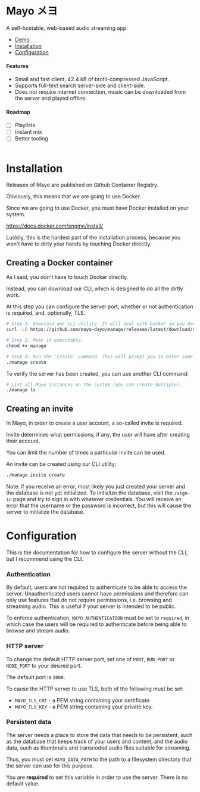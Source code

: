 # Mayo メヨ

A self-hostable, web-based audio streaming app.

- [Demo](https://mayo.clumsy.fish)
- [Installation](#installation)
- [Configuration](#configuration)

#### Features

- Small and fast client, 42.4 kB of brotli-compressed JavaScript.
- Supports full-text search server-side and client-side.
- Does not require internet connection, music can be downloaded from the server and played offline.

#### Roadmap

- [ ] Playlists
- [ ] Instant mix
- [ ] Better tooling

<p align="center">
    <img src="https://github.com/user-attachments/assets/f83e802b-63e3-46d0-add0-52c5d4427b60" alt="" />
</p>

# Installation

Releases of Mayo are published on Github Container Registry.

Obviously, this means that we are going to use Docker.

Since we are going to use Docker, you must have Docker installed on your system.

https://docs.docker.com/engine/install/

Luckily, this is the hardest part of the installation process, because you won't have to dirty your hands by touching Docker directly.

## Creating a Docker container

As I said, you don't have to touch Docker directly. 

Instead, you can download our CLI, which is designed to do all the dirtly work.

At this step you can configure the server port, whether or not authentication is required, and, optionally, TLS.

```sh
# Step 1: Download our CLI utility. It will deal with Docker so you don't have to.
curl -LO https://github.com/mayo-dayo/manage/releases/latest/download/manage

# Step 2: Make it executable.
chmod +x manage

# Step 3: Run the `create` command. This will prompt you to enter some things, and spin up a Docker container.
./manage create
```

To verify the server has been created, you can use another CLI command:

```sh
# List all Mayo instances on the system (you can create multiple).
./manage ls
```

## Creating an invite

In Mayo, in order to create a user account, a so-called invite is required. 

Invite determines what permissions, if any, the user will have after creating their account. 

You can limit the number of times a particular invite can be used.

An invite can be created using our CLI utility:

```sh
./manage invite create
```

Note: if you receive an error, most likely you just created your server and the database is not yet initialized. To initialize the database, visit the `/sign-in` page and try to sign in with whatever credentials. You will receive an error that the username or the password is incorrect, but this will cause the server to initialize the database.

# Configuration

This is the documentation for how to configure the server without the CLI, but I recommend using the CLI.

### Authentication

By default, users are not required to authenticate to be able to access the server. Unauthenticated users cannot have permissions and therefore can only use features that do not require permissions, i.e. browsing and streaming audio. This is useful if your server is intended to be public.

To enforce authentication, `MAYO_AUTHENTICATION` must be set to `required`, in which case the users will be required to authenticate before being able to browse and stream audio.

### HTTP server

To change the default HTTP server port, set one of `PORT`, `BUN_PORT` or `NODE_PORT` to your desired port.

The default port is `3000`.

To cause the HTTP server to use TLS, both of the following must be set:

- `MAYO_TLS_CRT` - a PEM string containing your certificate.
- `MAYO_TLS_KEY` - a PEM string containing your private key.

### Persistent data

The server needs a place to store the data that needs to be persistent, such as the database that keeps track of your users and content, and the audio data, such as thumbnails and transcoded audio files suitable for streaming.

Thus, you must set `MAYO_DATA_PATH` to the path to a filesystem directory that the server can use for this purpose.

You are **required** to set this variable in order to use the server. There is no default value.
